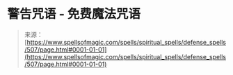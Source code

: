 <!--yml

分类：未分类

日期：2024年06月12日 18:33:17

-->

# 警告咒语 - 免费魔法咒语

> 来源：[https://www.spellsofmagic.com/spells/spiritual_spells/defense_spells/507/page.html#0001-01-01](https://www.spellsofmagic.com/spells/spiritual_spells/defense_spells/507/page.html#0001-01-01)
